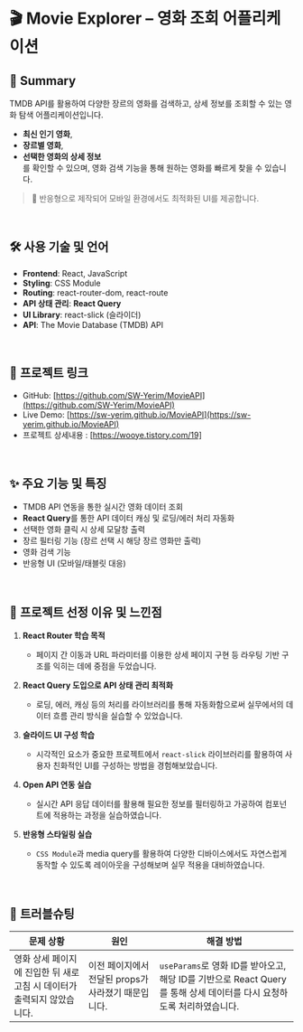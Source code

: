 # 🎬 Movie Explorer – 영화 조회 어플리케이션

## 📌 Summary  
TMDB API를 활용하여 다양한 장르의 영화를 검색하고, 상세 정보를 조회할 수 있는 영화 탐색 어플리케이션입니다.  

- **최신 인기 영화**,  
- **장르별 영화**,  
- **선택한 영화의 상세 정보**  
를 확인할 수 있으며,
영화 검색 기능을 통해 원하는 영화를 빠르게 찾을 수 있습니다.

> 🎯 반응형으로 제작되어 모바일 환경에서도 최적화된 UI를 제공합니다.

<br>

## 🛠️ 사용 기술 및 언어  
- **Frontend**: React, JavaScript  
- **Styling**: CSS Module  
- **Routing**: react-router-dom, react-route  
- **API 상태 관리**: **React Query**  
- **UI Library**: react-slick (슬라이더)  
- **API**: The Movie Database (TMDB) API

<br>

## 🔗 프로젝트 링크  
- GitHub: [https://github.com/SW-Yerim/MovieAPI](https://github.com/SW-Yerim/MovieAPI)  
- Live Demo: [https://sw-yerim.github.io/MovieAPI](https://sw-yerim.github.io/MovieAPI)
- 프로젝트 상세내용 : [https://wooye.tistory.com/19]

<br>

## ✨ 주요 기능 및 특징  
- TMDB API 연동을 통한 실시간 영화 데이터 조회  
- **React Query**를 통한 API 데이터 캐싱 및 로딩/에러 처리 자동화
- 선택한 영화 클릭 시 상세 모달창 출력
- 장르 필터링 기능 (장르 선택 시 해당 장르 영화만 출력)
- 영화 검색 기능  
- 반응형 UI (모바일/태블릿 대응)

<br>

## 🎯 프로젝트 선정 이유 및 느낀점

1. **React Router 학습 목적**  
   - 페이지 간 이동과 URL 파라미터를 이용한 상세 페이지 구현 등 라우팅 기반 구조를 익히는 데에 중점을 두었습니다.

2. **React Query 도입으로 API 상태 관리 최적화**  
   - 로딩, 에러, 캐싱 등의 처리를 라이브러리를 통해 자동화함으로써 실무에서의 데이터 흐름 관리 방식을 실습할 수 있었습니다.

3. **슬라이드 UI 구성 학습**  
   - 시각적인 요소가 중요한 프로젝트에서 `react-slick` 라이브러리를 활용하여 사용자 친화적인 UI를 구성하는 방법을 경험해보았습니다.

4. **Open API 연동 실습**  
   - 실시간 API 응답 데이터를 활용해 필요한 정보를 필터링하고 가공하여 컴포넌트에 적용하는 과정을 실습하였습니다.

5. **반응형 스타일링 실습**  
   - `CSS Module`과 media query를 활용하여 다양한 디바이스에서도 자연스럽게 동작할 수 있도록 레이아웃을 구성해보며 실무 적용을 대비하였습니다.

<br>

## 🧩 트러블슈팅  

| 문제 상황 | 원인 | 해결 방법 |
|-----------|------|------------|
| 영화 상세 페이지에 진입한 뒤 새로고침 시 데이터가 출력되지 않았습니다. | 이전 페이지에서 전달된 props가 사라졌기 때문입니다. | `useParams`로 영화 ID를 받아오고, 해당 ID를 기반으로 React Query를 통해 상세 데이터를 다시 요청하도록 처리하였습니다. |

<br>

